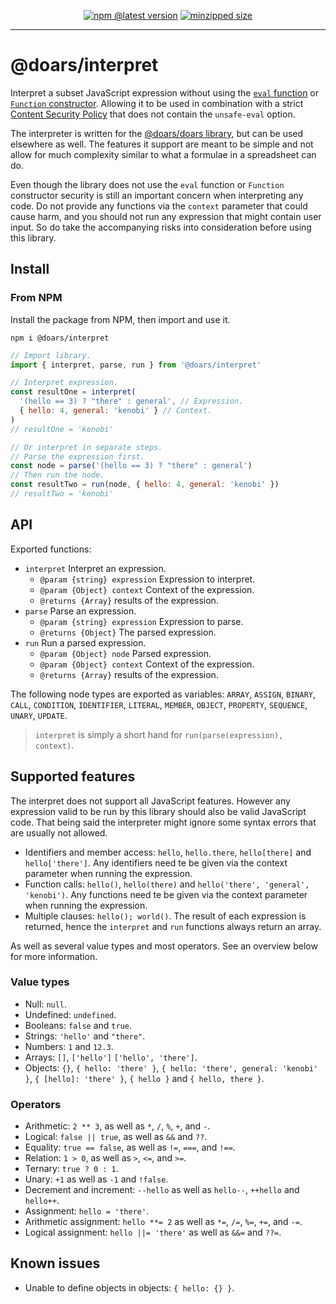 <div align="center">

[![npm @latest version](https://img.shields.io/npm/v/@doars/interpret.svg?label=Version&style=flat-square&maxAge=86400)](https://www.npmjs.com/package/@doars/interpret)
[![minzipped size](https://img.shields.io/bundlephobia/minzip/@doars/interpret?label=Size&style=flat-square&maxAge=86400)](https://www.npmjs.com/package/@doars/interpret)

</div>

<hr/>

# @doars/interpret

Interpret a subset JavaScript expression without using the [`eval` function](https://developer.mozilla.org/docs/Web/JavaScript/Reference/Global_Objects/eval) or [`Function` constructor](https://developer.mozilla.org/docs/Web/JavaScript/Reference/Global_Objects/Function/Function). Allowing it to be used in combination with a strict [Content Security Policy](https://developer.mozilla.org/docs/Web/HTTP/Headers/Content-Security-Policy) that does not contain the `unsafe-eval` option.

The interpreter is written for the [@doars/doars library](https://doars.js.org), but can be used elsewhere as well. The features it support are meant to be simple and not allow for much complexity similar to what a formulae in a spreadsheet can do.

Even though the library does not use the `eval` function or `Function` constructor security is still an important concern when interpreting any code. Do not provide any functions via the `context` parameter that could cause harm, and you should not run any expression that might contain user input. So do take the accompanying risks into consideration before using this library.

## Install

### From NPM

Install the package from NPM, then import and use it.

```
npm i @doars/interpret
```

```JavaScript
// Import library.
import { interpret, parse, run } from '@doars/interpret'

// Interpret expression.
const resultOne = interpret(
  '(hello == 3) ? "there" : general', // Expression.
  { hello: 4, general: 'kenobi' } // Context.
)
// resultOne = 'kenobi'

// Or interpret in separate steps.
// Parse the expression first.
const node = parse('(hello == 3) ? "there" : general')
// Then run the node.
const resultTwo = run(node, { hello: 4, general: 'kenobi' })
// resultTwo = 'kenobi'
```

## API

Exported functions:

- `interpret` Interpret an expression.
  - `@param {string} expression` Expression to interpret.
  - `@param {Object} context` Context of the expression.
  - `@returns {Array}` results of the expression.
- `parse` Parse an expression.
  - `@param {string} expression` Expression to parse.
  - `@returns {Object}` The parsed expression.
- `run` Run a parsed expression.
  - `@param {Object} node` Parsed expression.
  - `@param {Object} context` Context of the expression.
  - `@returns {Array}` results of the expression.

The following node types are exported as variables: `ARRAY`, `ASSIGN`, `BINARY`, `CALL`, `CONDITION`, `IDENTIFIER`, `LITERAL`, `MEMBER`, `OBJECT`, `PROPERTY`, `SEQUENCE`, `UNARY`, `UPDATE`.

> `interpret` is simply a short hand for `run(parse(expression), context)`.

## Supported features

The interpret does not support all JavaScript features. However any expression valid to be run by this library should also be valid JavaScript code. That being said the interpreter might ignore some syntax errors that are usually not allowed.

- Identifiers and member access: `hello`, `hello.there`, `hello[there]` and `hello['there']`. Any identifiers need te be given via the context parameter when running the expression.
- Function calls: `hello()`, `hello(there)` and `hello('there', 'general', 'kenobi')`. Any functions need te be given via the context parameter when running the expression.
- Multiple clauses: `hello(); world()`. The result of each expression is returned, hence the `interpret` and `run` functions always return an array.

As well as several value types and most operators. See an overview below for more information.

### Value types

- Null: `null`.
- Undefined: `undefined`.
- Booleans: `false` and `true`.
- Strings: `'hello'` and `"there"`.
- Numbers: `1` and `12.3`.
- Arrays: `[]`, `['hello']` `['hello', 'there']`.
- Objects: `{}`, `{ hello: 'there' }`, `{ hello: 'there', general: 'kenobi' }`, `{ [hello]: 'there' }`, `{ hello }` and `{ hello, there }`.

### Operators

- Arithmetic: `2 ** 3`, as well as `*`, `/`, `%`, `+`, and `-`.
- Logical: `false || true`, as well as `&&` and `??`.
- Equality: `true == false`, as well as `!=`, `===`, and `!==`.
- Relation: `1 > 0`, as well as `>`, `<=`, and `>=`.
- Ternary: `true ? 0 : 1`.
- Unary: `+1` as well as `-1` and `!false`.
- Decrement and increment: `--hello` as well as `hello--`, `++hello` and `hello++`.
- Assignment: `hello = 'there'`.
- Arithmetic assignment: `hello **= 2` as well as `*=`, `/=`, `%=`, `+=`, and `-=`.
- Logical assignment: `hello ||= 'there'` as well as `&&=` and `??=`.

## Known issues

- Unable to define objects in objects: `{ hello: {} }`.
